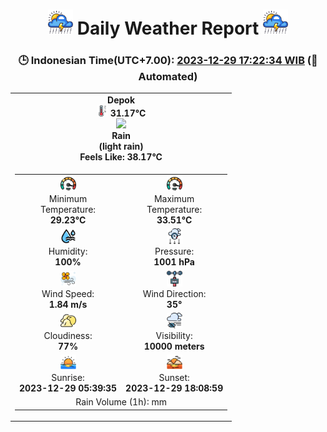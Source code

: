 # <h1 align=center><img height=40 src=images/cloud.png> Daily Weather Report <img height=40 src=images/cloud.png></h1>
<h3 align=center>🕒 Indonesian Time(UTC+7.00): <u>2023-12-29 17:22:34 WIB</u> (🤖Automated)</h3>

<table align=center>
<tr>
<td align=center><b>Depok</b><br><img src=images/thermometer.png height=18> <b>31.17°C</b><br><img src='https://openweathermap.org/img/w/10d.png' height='50'><br><b>Rain</b><br><b>(light rain)</b><br><b>Feels Like: 38.17°C</b></td>
</tr>
<td>
<table>
<tr>
<td align=center><img src=images/fast.png height=25><br>Minimum<br>Temperature:<br><b>29.23°C</b></td>
<td align=center><img src=images/fast.png height=25><br>Maximum<br>Temperature:<br><b>33.51°C</b></td>
</tr>
<tr>
<td align=center><img src=images/humidity.png height=25><br>Humidity:<br><b>100%</b></td>
<td align=center><img src=images/atmospheric.png height=25><br>Pressure:<br><b>1001 hPa</b></td>
</tr>
<tr>
<td align=center><img src=images/air-flow.png height=25><br>Wind Speed:<br><b>1.84 m/s</b></td>
<td align=center><img src=images/anemometer.png height=25><br>Wind Direction:<br><b>35°</b></td>
</tr>
<tr>
<td align=center><img src=images/cloudy.png height=25><br>Cloudiness:<br><b>77%</b></td>
<td align=center><img src=images/low-visibility.png height=25><br>Visibility:<br><b>10000 meters</b></td>
</tr>
<tr>
<td align=center><img src=images/sunrise.png height=25><br>Sunrise:<br><b>2023-12-29 05:39:35</b></td>
<td align=center><img src=images/sunsets.png height=25><br>Sunset:<br><b>2023-12-29 18:08:59</b></td>
</tr>
<tr>
<td align=center colspan=2>Rain Volume (1h):  mm</td>
</tr>
</table>
</table>
